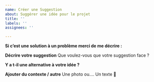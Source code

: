 ```yaml
---
name: Créer une Suggestion
about: Suggérer une idée pour le projet
title: ''
labels: ''
assignees: ''

---
```


**Si c’est une solution à un problème merci de me décrire :**

**Décrire votre suggestion**
Que voulez-vous que votre suggestion face ?

**Y a t-il une alternative à votre idée ?**

**Ajouter du contexte / autre**
Une photo ou…. Un texte 👀
